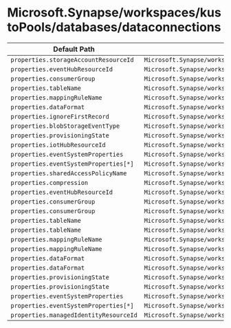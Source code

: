 # Microsoft.Synapse/workspaces/kustoPools/databases/dataconnections

| Default Path | Alias |
|---|---|
| `properties.storageAccountResourceId` | `Microsoft.Synapse/workspaces/kustoPools/databases/dataConnections/EventGrid.storageAccountResourceId` |
| `properties.eventHubResourceId` | `Microsoft.Synapse/workspaces/kustoPools/databases/dataConnections/EventGrid.eventHubResourceId` |
| `properties.consumerGroup` | `Microsoft.Synapse/workspaces/kustoPools/databases/dataConnections/EventGrid.consumerGroup` |
| `properties.tableName` | `Microsoft.Synapse/workspaces/kustoPools/databases/dataConnections/EventGrid.tableName` |
| `properties.mappingRuleName` | `Microsoft.Synapse/workspaces/kustoPools/databases/dataConnections/EventGrid.mappingRuleName` |
| `properties.dataFormat` | `Microsoft.Synapse/workspaces/kustoPools/databases/dataConnections/EventGrid.dataFormat` |
| `properties.ignoreFirstRecord` | `Microsoft.Synapse/workspaces/kustoPools/databases/dataConnections/EventGrid.ignoreFirstRecord` |
| `properties.blobStorageEventType` | `Microsoft.Synapse/workspaces/kustoPools/databases/dataConnections/EventGrid.blobStorageEventType` |
| `properties.provisioningState` | `Microsoft.Synapse/workspaces/kustoPools/databases/dataConnections/EventGrid.provisioningState` |
| `properties.iotHubResourceId` | `Microsoft.Synapse/workspaces/kustoPools/databases/dataConnections/IotHub.iotHubResourceId` |
| `properties.eventSystemProperties` | `Microsoft.Synapse/workspaces/kustoPools/databases/dataConnections/IotHub.eventSystemProperties` |
| `properties.eventSystemProperties[*]` | `Microsoft.Synapse/workspaces/kustoPools/databases/dataConnections/IotHub.eventSystemProperties[*]` |
| `properties.sharedAccessPolicyName` | `Microsoft.Synapse/workspaces/kustoPools/databases/dataConnections/IotHub.sharedAccessPolicyName` |
| `properties.compression` | `Microsoft.Synapse/workspaces/kustoPools/databases/dataConnections/EventHub.compression` |
| `properties.eventHubResourceId` | `Microsoft.Synapse/workspaces/kustoPools/databases/dataConnections/EventHub.eventHubResourceId` |
| `properties.consumerGroup` | `Microsoft.Synapse/workspaces/kustoPools/databases/dataConnections/IotHub.consumerGroup` |
| `properties.consumerGroup` | `Microsoft.Synapse/workspaces/kustoPools/databases/dataConnections/EventHub.consumerGroup` |
| `properties.tableName` | `Microsoft.Synapse/workspaces/kustoPools/databases/dataConnections/IotHub.tableName` |
| `properties.tableName` | `Microsoft.Synapse/workspaces/kustoPools/databases/dataConnections/EventHub.tableName` |
| `properties.mappingRuleName` | `Microsoft.Synapse/workspaces/kustoPools/databases/dataConnections/IotHub.mappingRuleName` |
| `properties.mappingRuleName` | `Microsoft.Synapse/workspaces/kustoPools/databases/dataConnections/EventHub.mappingRuleName` |
| `properties.dataFormat` | `Microsoft.Synapse/workspaces/kustoPools/databases/dataConnections/IotHub.dataFormat` |
| `properties.dataFormat` | `Microsoft.Synapse/workspaces/kustoPools/databases/dataConnections/EventHub.dataFormat` |
| `properties.provisioningState` | `Microsoft.Synapse/workspaces/kustoPools/databases/dataConnections/IotHub.provisioningState` |
| `properties.provisioningState` | `Microsoft.Synapse/workspaces/kustoPools/databases/dataConnections/EventHub.provisioningState` |
| `properties.eventSystemProperties` | `Microsoft.Synapse/workspaces/kustoPools/databases/dataConnections/EventHub.eventSystemProperties` |
| `properties.eventSystemProperties[*]` | `Microsoft.Synapse/workspaces/kustoPools/databases/dataConnections/EventHub.eventSystemProperties[*]` |
| `properties.managedIdentityResourceId` | `Microsoft.Synapse/workspaces/kustoPools/databases/dataConnections/EventHub.managedIdentityResourceId` |

